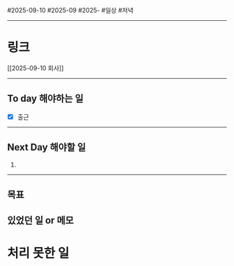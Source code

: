 #2025-09-10 #2025-09 #2025-
#일상 #저녁 

-------
# 링크
[[2025-09-10 회사]]

---
## To day 해야하는 일
- [x] 출근

---
## Next Day 해야할 일
1. 

---

## 목표


## 있었던 일  or 메모


# 처리 못한 일